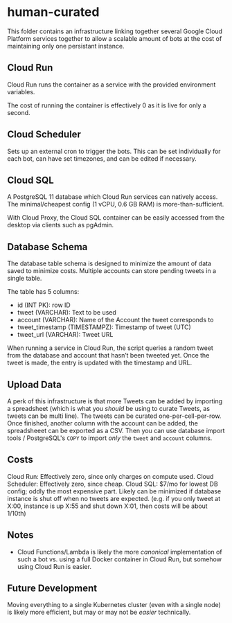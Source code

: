 # human-curated

This folder contains an infrastructure linking together several Google Cloud Platform services together to allow a scalable amount of bots at the cost of maintaining only one persistant instance.

## Cloud Run

Cloud Run runs the container as a service with the provided environment variables.

The cost of running the container is effectively 0 as it is live for only a second.

## Cloud Scheduler

Sets up an external cron to trigger the bots. This can be set individually for each bot, can have set timezones, and can be edited if necessary.

## Cloud SQL

A PostgreSQL 11 database which Cloud Run services can natively access. The minimal/cheapest config (1 vCPU, 0.6 GB RAM) is more-than-sufficient.

With Cloud Proxy, the Cloud SQL container can be easily accessed from the desktop via clients such as pgAdmin.

## Database Schema

The database table schema is designed to minimize the amount of data saved to minimize costs. Multiple accounts can store pending tweets in a single table. 

The table has 5 columns:

* id (INT PK): row ID
* tweet (VARCHAR): Text to be used
* account (VARCHAR): Name of the Account the tweet corresponds to
* tweet_timestamp (TIMESTAMPZ): Timestamp of tweet (UTC)
* tweet_url (VARCHAR): Tweet URL

When running a service in Cloud Run, the script queries a random tweet from the database and account that hasn’t been tweeted yet. Once the tweet is made, the entry is updated with the timestamp and URL.

## Upload Data

A perk of this infrastructure is that more Tweets can be added by importing a spreadsheet (which is what you *should* be using to curate Tweets, as tweets can be multi line). The tweets can be curated one-per-cell-per-row. Once finished, another column with the account can be added, the spreadsheeet can be exported as a CSV. Then you can use database import tools / PostgreSQL's `COPY` to import *only* the `tweet` and `account` columns.

## Costs 

Cloud Run: Effectively zero, since only charges on compute used.
Cloud Scheduler: Effectively zero, since cheap.
Cloud SQL: $7/mo for lowest DB config; oddly the most expensive part. Likely can be minimized if database instance is shut off when no tweets are expected. (e.g. if you only tweet at X:00, instance is up X:55 and shut down X:01, then costs will be about 1/10th)

## Notes

* Cloud Functions/Lambda is likely the more *canonical* implementation of such a bot vs. using a full Docker container in Cloud Run, but somehow using Cloud Run is easier.

## Future Development

Moving everything to a single Kubernetes cluster (even with a single node) is likely more efficient, but may or may not be *easier* technically.
